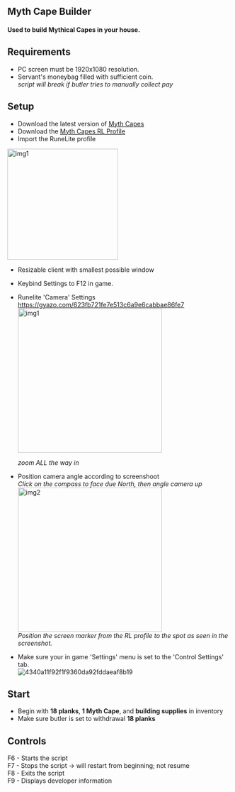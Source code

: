 ## Myth Cape Builder
#### Used to build Mythical Capes in your house.


## Requirements
- PC screen must be 1920x1080 resolution.  
- Servant's moneybag filled with sufficient coin.  
   *script will break if butler tries to manually collect pay*

## Setup
- Download the latest version of [Myth Capes](https://drive.google.com/file/d/1zBDn2_jkYpaV8RfAwPRFEz3LvIMtel4I/view?usp=sharing)
- Download the [Myth Capes RL Profile](https://drive.google.com/file/d/12GR5HG__jqqPUa61tMe5_HsXNjWwWd2u/view?usp=sharing)
- Import the RuneLite profile
<img src="https://github.com/DragzDA69/OSRS_AHK_Scripts/assets/92201744/229a1fcc-82cc-4162-a6e0-a610c8a94d17" alt="img1" width="250"/>

- Resizable client with smallest possible window
- Keybind Settings to F12 in game.
- Runelite 'Camera' Settings  
  https://gyazo.com/623fb721fe7e513c6a9e6cabbae86fe7  
  <img src="https://github.com/DragzDA69/OSRS_AHK_Scripts/assets/92201744/02017bc6-cf93-4816-a78d-bfdcf31770d3" alt="img1" height="325"/>

  *zoom ALL the way in*
- Position camera angle according to screenshoot  
  *Click on the compass to face due North, then angle camera up*  
  <img src="https://github.com/DragzDA69/OSRS_AHK_Scripts/assets/92201744/31be4d45-8a89-47da-b2e3-7278151419b5" alt="img2" width="325"/>  
  *Position the screen marker from the RL profile to the spot as seen in the screenshot.*   
- Make sure your in game 'Settings' menu is set to the 'Control Settings' tab.  
![4340a11f92f1f9360da92fddaeaf8b19](https://user-images.githubusercontent.com/92201744/211170485-a120d788-412a-489e-91ef-e94b684e2519.png)


## Start
- Begin with **18 planks**, **1 Myth Cape**, and **building supplies** in inventory  
- Make sure butler is set to withdrawal **18 planks**

## Controls
F6 - Starts the script  
F7 - Stops the script -> will restart from beginning; not resume  
F8 - Exits the script  
F9 - Displays developer information  
